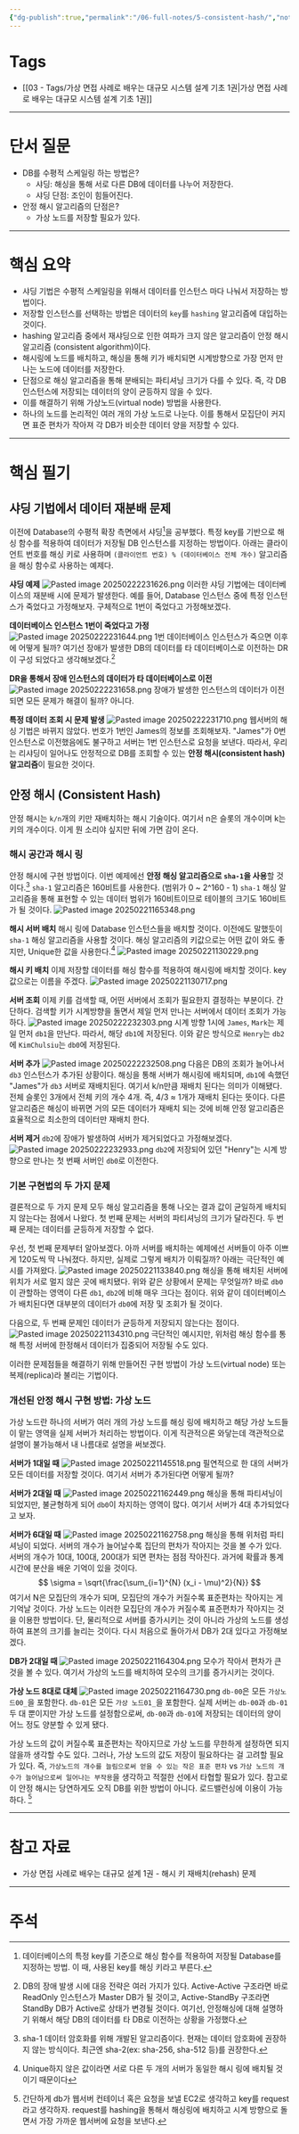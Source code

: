 ```yaml
---
{"dg-publish":true,"permalink":"/06-full-notes/5-consistent-hash/","noteIcon":""}
---
```


# Tags
- [[03 - Tags/가상 면접 사례로 배우는 대규모 시스템 설계 기초 1권\|가상 면접 사례로 배우는 대규모 시스템 설계 기초 1권]]
---
# 단서 질문
- DB를 수평적 스케일링 하는 방법은?
	- 샤딩: 해싱을 통해 서로 다른 DB에 데이터를 나누어 저장한다.
	- 샤딩 단점:  조인이 힘들어진다.
- 안정 해시 알고리즘의 단점은?
	- 가상 노드를 저장할 필요가 있다.
---
# 핵심 요약
- 샤딩 기법은 수평적 스케일링을 위해서 데이터를 인스턴스 마다 나눠서 저장하는 방법이다.
- 저장할 인스턴스를 선택하는 방법은 데이터의 `key`를 `hashing` 알고리즘에 대입하는 것이다.
- hashing 알고리즘 중에서 재샤딩으로 인한 여파가 크지 않은 알고리즘이 안정 해시 알고리즘 (consistent algorithm)이다. 
- 해시링에 노드를 배치하고, 해싱을 통해 키가 배치되면 시계방향으로 가장 먼저 만나는 노드에 데이터를 저장한다.
- 단점으로 해싱 알고리즘을 통해 분배되는 파티셔닝 크기가 다를 수 있다. 즉, 각 DB 인스턴스에 저장되는 데이터의 양이 균등하지 않을 수 있다.
- 이를 해결하기 위해 가상노드(virtual node) 방법을 사용한다.
- 하나의 노드를 논리적인 여러 개의 가상 노드로 나눈다. 이를 통해서 모집단이 커지면 표준 편차가 작아져 각 DB가 비슷한 데이터 양을 저장할 수 있다.
---
# 핵심 필기
## 샤딩 기법에서 데이터 재분배 문제
이전에 Database의 수평적 확장 측면에서 샤딩[^1]을 공부했다. 특정 key를 기반으로 해싱 함수를 적용하여 데이터가 저장될 DB 인스턴스를 지정하는 방법이다.
아래는 클라이언트 번호를 해싱 키로 사용하며 `(클라이언트 번호) % (데이터베이스 전체 개수)` 알고리즘을 해싱 함수로 사용하는 예제다.

**샤딩 예제**
![Pasted image 20250222231626.png](/img/user/image/Pasted%20image%2020250222231626.png)
이러한 샤딩 기법에는 데이터베이스의 재분배 시에 문제가 발생한다.
예를 들어, Database 인스턴스 중에 특정 인스턴스가 죽었다고 가정해보자. 구체적으로 1번이 죽었다고 가정해보겠다.

**데이터베이스 인스턴스 1번이 죽었다고 가정**
![Pasted image 20250222231644.png](/img/user/image/Pasted%20image%2020250222231644.png)
1번 데이터베이스 인스턴스가 죽으면 이후에 어떻게 될까? 여기선 장애가 발생한 DB의 데이터를 타 데이터베이스로 이전하는 DR이 구성 되었다고 생각해보겠다.[^2]

**DR을 통해서 장애 인스턴스의 데이터가 타 데이터베이스로 이전**
![Pasted image 20250222231658.png](/img/user/image/Pasted%20image%2020250222231658.png)
장애가 발생한 인스턴스의 데이터가 이전되면 모든 문제가 해결이 될까? 아니다. 

**특정 데이터 조회 시 문제 발생**
![Pasted image 20250222231710.png](/img/user/image/Pasted%20image%2020250222231710.png)
웹서버의 해싱 기법은 바뀌지 않았다. 번호가 1번인 James의 정보를 조회해보자.
"James"가 0번 인스턴스로 이전했음에도 불구하고 서버는 1번 인스턴스로 요청을 보낸다.
따라서, 우리는 리샤딩이 일어나도 안정적으로 DB를 조회할 수 있는 **안정 해시(consistent hash) 알고리즘**이 필요한 것이다.
## 안정 해시 (Consistent Hash)
안정 해시는 `k/n`개의 키만 재배치하는 해시 기술이다. 여기서 n은 슬롯의 개수이며 k는 키의 개수이다. 이게 뭔 소리야 싶지만 뒤에 가면 감이 온다.
### 해시 공간과 해시 링
안정 해시에 구현 방법이다. 이번 예제에선 **안정 해싱 알고리즘으로 `sha-1`을 사용**할 것이다.[^3]
`sha-1` 알고리즘은 160비트를 사용한다. (범위가 0 ~ 2^160 - 1)
`sha-1` 해싱 알고리즘을 통해 표현할 수 있는 데이터 범위가 160비트이므로 테이블의 크기도 160비트가 될 것이다.
![Pasted image 20250221165348.png](/img/user/image/Pasted%20image%2020250221165348.png)

**해시 서버 배치**
해시 링에 Database 인스턴스들을 배치할 것이다. 이전에도 말했듯이 `sha-1` 해싱 알고리즘을 사용할 것이다. 해싱 알고리즘의 키값으로는 어떤 값이 와도 좋지만, Unique한 값을 사용한다.[^4]
![Pasted image 20250221130229.png](/img/user/image/Pasted%20image%2020250221130229.png)

**해시 키 배치**
이제 저장할 데이터를 해싱 함수를 적용하여 해시링에 배치할 것이다.
key값으로는 이름을 주겠다.
![Pasted image 20250221130717.png](/img/user/image/Pasted%20image%2020250221130717.png)

**서버 조회**
이제 키를 검색할 때, 어떤 서버에서 조회가 필요한지 결정하는 부분이다.
간단하다. 검색할 키가 시계방향을 돌면서 제일 먼저 만나는 서버에서 데이터 조회가 가능하다.
![Pasted image 20250222232303.png](/img/user/image/Pasted%20image%2020250222232303.png)
시계 방향 1시에 `James`, `Mark`는 제일 먼저 `db1`을 만난다. 따라서, 해당 `db1`에 저장된다.
이와 같은 방식으로 `Henry`는 `db2`에 `KimChulsiu`는 `db0`에 저장된다.

**서버 추가**
![Pasted image 20250222232508.png](/img/user/image/Pasted%20image%2020250222232508.png)
다음은 DB의 조회가 늘어나서 `db3` 인스턴스가 추가된 상황이다.
해싱을 통해 서버가 해시링에 배치되며, `db1`에 속했던 "James"가 `db3` 서버로 재배치된다. 
여기서 k/n만큼 재배치 된다는 의미가 이해됐다. 전체 슬롯인 3개에서 전체 키의 개수 4개. 즉, 4/3 ≈ 1개가 재배치 된다는 뜻이다.
다른 알고리즘은 해싱이 바뀌면 거의 모든 데이터가 재배치 되는 것에 비해 안정 알고리즘은 효율적으로 최소한의 데이터만 재배치 한다.

**서버 제거**
`db2`에 장애가 발생하여 서버가 제거되었다고 가정해보겠다.
![Pasted image 20250222232933.png](/img/user/image/Pasted%20image%2020250222232933.png)
`db2`에 저장되어 있던 "Henry"는 시계 방향으로 만나는 첫 번째 서버인 `db0`로 이전한다.
### 기본 구현법의 두 가지 문제
결론적으로 두 가지 문제 모두 해싱 알고리즘을 통해 나오는 결과 값이 균일하게 배치되지 않는다는 점에서 나왔다.
첫 번째 문제는 서버의 파티셔닝의 크기가 달라진다.
두 번째 문제는 데이터를 균등하게 저장할 수 없다.

우선, 첫 번째 문제부터 알아보겠다. 아까 서버를 배치하는 예제에선 서버들이 아주 이쁘게 120도씩 딱 나눠졌다. 하지만, 실제로 그렇게 배치가 이뤄질까? 아래는 극단적인 예시를 가져왔다.
![Pasted image 20250221133840.png](/img/user/image/Pasted%20image%2020250221133840.png)
해싱을 통해 배치된 서버에 위치가 서로 멀지 않은 곳에 배치됐다. 위와 같은 상황에서 문제는 무엇일까? 바로 `db0`이 관할하는 영역이 다른 `db1`, `db2`에 비해 매우 크다는 점이다. 
위와 같이 데이터베이스가 배치된다면 대부분의 데이터가 `db0`에 저장 및 조회가 될 것이다.

다음으로, 두 번째 문제인 데이터가 균등하게 저장되지 않는다는 점이다.
![Pasted image 20250221134310.png](/img/user/image/Pasted%20image%2020250221134310.png)
극단적인 예시지만, 위처럼 해싱 함수를 통해 특정 서버에 한정해서 데이터가 집중되어 저장될 수도 있다.

이러한 문제점들을 해결하기 위해 만들어진 구현 방법이 가상 노드(virtual node) 또는 복제(replica)라 불리는 기법이다.

### 개선된 안정 해시 구현 방법: 가상 노드
가상 노드란 하나의 서버가 여러 개의 가상 노드를 해싱 링에 배치하고 해당 가상 노드들이 맡는 영역을 실제 서버가 처리하는 방법이다.
이게 직관적으론 와닿는데 객관적으로 설명이 불가능해서 내 나름대로 설명을 써보겠다.

**서버가 1대일 때**
![Pasted image 20250221145518.png](/img/user/image/Pasted%20image%2020250221145518.png)
필연적으로 한 대의 서버가 모든 데이터를 저장할 것이다. 여기서 서버가 추가된다면 어떻게 될까?

**서버가 2대일 때**
![Pasted image 20250221162449.png](/img/user/image/Pasted%20image%2020250221162449.png)
해싱을 통해 파티셔닝이 되었지만, 불균형하게 되어 `db0`이 차지하는 영역이 많다.
여기서 서버가 4대 추가되었다고 보자.

**서버가 6대일 때**
![Pasted image 20250221162758.png](/img/user/image/Pasted%20image%2020250221162758.png)
해싱을 통해 위처럼 파티셔닝이 되었다. 서버의 개수가 늘어날수록 집단의 편차가 작아지는 것을 볼 수가 있다.
서버의 개수가 10대, 100대, 200대가 되면 편차는 점점 작아진다.
과거에 확률과 통계 시간에 분산을 배운 기억이 있을 것이다. 
$$
\sigma = \sqrt{\frac{\sum_{i=1}^{N} (x_i - \mu)^2}{N}}
$$
여기서 N은 모집단의 개수가 되며, 모집단의 개수가 커질수록 표준편차는 작아지는 게 기억날 것이다.
가상 노드는 이러한 모집단의 개수가 커질수록 표준편차가 작아지는 것을 이용한 방법이다. 단, 물리적으로 서버를 증가시키는 것이 아니라 가상의 노드를 생성하여 표본의 크기를 늘리는 것이다.
다시 처음으로 돌아가서 DB가 2대 있다고 가정해보겠다.

**DB가 2대일 때**
![Pasted image 20250221164304.png](/img/user/image/Pasted%20image%2020250221164304.png)
모수가 작아서 편차가 큰 것을 볼 수 있다. 여기서 가상의 노드를 배치하여 모수의 크기를 증가시키는 것이다.

**가상 노드 8대로 대체**
![Pasted image 20250221164730.png](/img/user/image/Pasted%20image%2020250221164730.png)
`db-00`은 모든 `가상노드00_`을 포함한다.
`db-01`은 모든 `가상 노드01_`을 포함한다.
실제 서버는 `db-00`과 `db-01` 두 대 뿐이지만 가상 노드를 설정함으로써, `db-00`과 `db-01`에 저장되는 데이터의 양이 어느 정도 양분할 수 있게 됐다.

가상 노드의 값이 커질수록 표준편차는 작아지므로 가상 노드를 무한하게 설정하면 되지 않을까 생각할 수도 있다. 그러나, 가상 노드의 값도 저장이 필요하다는 걸 고려할 필요가 있다.
즉, `가상노드의 개수를 늘림으로써 얻을 수 있는 작은 표준 편차` vs `가상 노드의 개수가 늘어남으로써 일어나는 부작용`을 생각하고 적절한 선에서 타협할 필요가 있다.
참고로 이 안정 해시는 당연하게도 오직 DB를 위한 방법이 아니다.
로드밸런싱에 이용이 가능하다. [^5]

---
# 참고 자료
- 가상 면접 사례로 배우는 대규모 설계 1권 - 해시 키 재배치(rehash) 문제
---
# 주석
[^1]: 데이터베이스의 특정 key를 기준으로 해싱 함수를 적용하여 저장될 Database를 지정하는 방법. 이 때, 사용된 key를 해싱 키라고 부른다.
[^2]: DB의 장애 발생 시에 대응 전략은 여러 가지가 있다. Active-Active 구조라면 바로 ReadOnly 인스턴스가 Master DB가 될 것이고, Active-StandBy 구조라면 StandBy DB가 Active로 상태가 변경될 것이다. 여기선, 안정해싱에 대해 설명하기 위해서 해당 DB의 데이터를 타 DB로 이전하는 상황을 가정했다.
[^3]: sha-1 데이터 암호화를 위해 개발된 알고리즘이다. 현재는 데이터 암호화에 권장하지 않는 방식이다. 최근엔 sha-2(ex: sha-256, sha-512 등)를 권장한다.
[^4]: Unique하지 않은 값이라면 서로 다른 두 개의 서버가 동일한 해시 링에 배치될 것이기 때문이다
[^5]: 간단하게 db가 웹서버 컨테이너 혹은 요청을 보낼 EC2로 생각하고 key를 request라고 생각하자. request를 hashing을 통해서 해싱링에 배치하고 시계 방향으로 돌면서 가장 가까운 웹서버에 요청을 보낸다.